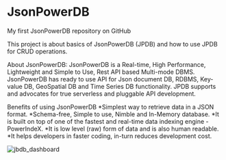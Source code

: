 # JsonPowerDB
My first  JsonPowerDB repository on GitHub

This project is about basics of JsonPowerDB (JPDB) and how to use JPDB for CRUD operations.

About JsonPowerDB:
JsonPowerDB is a Real-time, High Performance, Lightweight and Simple to Use, Rest API based Multi-mode DBMS. JsonPowerDB has ready to use API for Json document DB, RDBMS, Key-value DB, GeoSpatial DB and Time Series DB functionality. JPDB supports and advocates for true serverless and pluggable API development.

Benefits of using JsonPowerDB
*Simplest way to retrieve data in a JSON format.
*Schema-free, Simple to use, Nimble and In-Memory database.
*It is built on top of one of the fastest and real-time data indexing engine - PowerIndeX.
*It is low level (raw) form of data and is also human readable.
*It helps developers in faster coding, in-turn reduces development cost.

![jbdb_dashboard](https://user-images.githubusercontent.com/50186424/124644110-8364da80-deaf-11eb-95e9-e2a0542cacfa.png)

